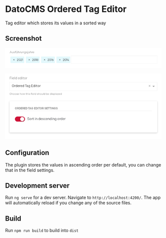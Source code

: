 # DatoCMS Ordered Tag Editor

Tag editor which stores its values in a sorted way

## Screenshot

![Editor](doc/editor.png?raw=true "Editor")

![Configuration](doc/configuration.png?raw=true "Configuration")

## Configuration

The plugin stores the values in ascending order per default, you can change that in the field settings.

## Development server

Run `ng serve` for a dev server. Navigate to `http://localhost:4200/`. The app will automatically reload if you change any of the source files.

## Build

Run `npm run build` to build into `dist`

